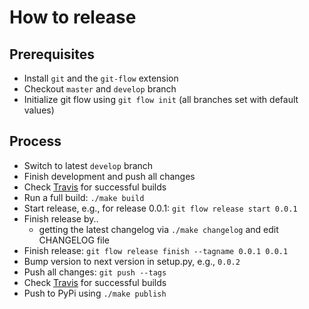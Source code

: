 # How to release

## Prerequisites

- Install `git` and the `git-flow` extension
- Checkout `master` and `develop` branch
- Initialize git flow using `git flow init` (all branches set with default values)

## Process

- Switch to latest `develop` branch
- Finish development and push all changes
- Check [Travis](https://travis-ci.org/BastiTee/pype/branches) for successful builds
- Run a full build: `./make build`
- Start release, e.g., for release 0.0.1: `git flow release start 0.0.1`
- Finish release by..
  - getting the latest changelog via `./make changelog` and edit CHANGELOG file
- Finish release: `git flow release finish --tagname 0.0.1 0.0.1`
- Bump version to next version in setup.py, e.g., `0.0.2`
- Push all changes: `git push --tags`
- Check [Travis](https://travis-ci.org/BastiTee/pype/branches) for successful builds
- Push to PyPi using `./make publish`
